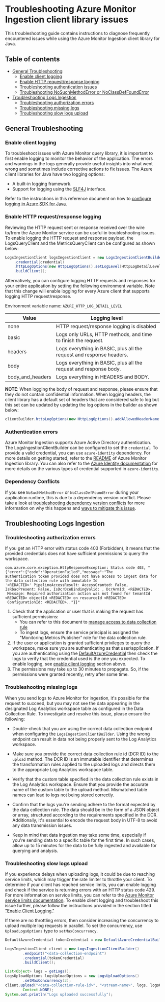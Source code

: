 # Troubleshooting Azure Monitor Ingestion client library issues

This troubleshooting guide contains instructions to diagnose frequently encountered issues while using the Azure
Monitor Ingestion client library for Java.

## Table of contents

* [General Troubleshooting](#general-troubleshooting)
    * [Enable client logging](#enable-client-logging)
    * [Enable HTTP request/response logging](#enable-http-requestresponse-logging)
    * [Troubleshooting authentication issues](#authentication-errors)
    * [Troubleshooting NoSuchMethodError or NoClassDefFoundError](#dependency-conflicts)
* [Troubleshooting Logs Ingestion](#troubleshooting-logs-ingestion)
    * [Troubleshooting authorization errors](#troubleshooting-authorization-errors)
    * [Troubleshooting missing logs](#troubleshooting-missing-logs)
    * [Troubleshooting slow logs upload](#troubleshooting-slow-logs-upload)

## General Troubleshooting

### Enable client logging

To troubleshoot issues with Azure Monitor query library, it is important to first enable logging to monitor the
behavior of the application. The errors and warnings in the logs generally provide
useful insights into what went wrong and sometimes include corrective actions to fix issues.
The Azure client libraries for Java have two logging options:

* A built-in logging framework.
* Support for logging using the [SLF4J](https://www.slf4j.org/) interface.

Refer to the instructions in this reference document on how
to [configure logging in Azure SDK for Java](https://docs.microsoft.com/azure/developer/java/sdk/logging-overview).

### Enable HTTP request/response logging

Reviewing the HTTP request sent or response received over the wire to/from the Azure Monitor service can be useful in
troubleshooting issues. To enable logging the HTTP request and response payload, the LogsQueryClient and the
MetricsQueryClient can be configured as shown below:

```java readme-sample-enablehttplogging
LogsIngestionClient logsIngestionClient = new LogsIngestionClientBuilder()
    .credential(credential)
    .httpLogOptions(new HttpLogOptions().setLogLevel(HttpLogDetailLevel.BODY_AND_HEADERS))
    .buildClient();
```

Alternatively, you can configure logging HTTP requests and responses for your entire application by setting the
following environment variable. Note that this change will enable logging for every Azure client that supports logging
HTTP request/response.

Environment variable name: `AZURE_HTTP_LOG_DETAIL_LEVEL`

| Value            | Logging level                                                        |
|------------------|----------------------------------------------------------------------|
| none             | HTTP request/response logging is disabled                            |
| basic            | Logs only URLs, HTTP methods, and time to finish the request.        |
| headers          | Logs everything in BASIC, plus all the request and response headers. |
| body             | Logs everything in BASIC, plus all the request and response body.    |
| body_and_headers | Logs everything in HEADERS and BODY.                                 |

**NOTE**: When logging the body of request and response, please ensure that they do not contain confidential
information. When logging headers, the client library has a default set of headers that are considered safe to log
but this set can be updated by updating the log options in the builder as shown below:

```java
clientBuilder.httpLogOptions(new HttpLogOptions().addAllowedHeaderName("safe-to-log-header-name"))
```

### Authentication errors

Azure Monitor Ingestion supports Azure Active Directory authentication. The LogsIngestionClientBuilder can be configured
to set the `credential`. To provide a valid credential, you can use
`azure-identity` dependency. For more details on getting started, refer to
the [README](https://github.com/Azure/azure-sdk-for-java/tree/main/sdk/monitor/azure-monitor-ingestion#create-the-client)
of Azure Monitor Ingestion library. You can also refer to
the [Azure Identity documentation](https://docs.microsoft.com/azure/developer/java/sdk/identity)
for more details on the various types of credential supported in `azure-identity`.

### Dependency Conflicts

If you see `NoSuchMethodError` or `NoClassDefFoundError` during your application runtime, this is due to a
dependency version conflict. Please take a look
at [troubleshooting dependency version conflicts](https://docs.microsoft.com/azure/developer/java/sdk/troubleshooting-dependency-version-conflict)
for more information on
why this happens
and [ways to mitigate this issue](https://docs.microsoft.com/azure/developer/java/sdk/troubleshooting-dependency-version-conflict#mitigate-version-mismatch-issues).

## Troubleshooting Logs Ingestion

### Troubleshooting authorization errors

If you get an HTTP error with status code 403 (Forbidden), it means that the provided credentials does not have
sufficient permissions to query the workspace.

```text
com.azure.core.exception.HttpResponseException: Status code 403, "{"error":{"code":"OperationFailed","message":"The 
authentication token provided does not have access to ingest data for the data collection rule with immutable Id 
'<REDACTED>' PipelineAccessResult: AccessGranted: False, IsRbacPresent: False, IsDcrDceBindingValid: , DcrArmId: <REDACTED>,
 Message: Required authorization action was not found for tenantId <REDACTED> objectId <REDACTED> on resourceId <REDACTED>
 ConfigurationId: <REDACTED>.."}}"
```

1. Check that the application or user that is making the request has sufficient permissions:
    * You can refer to this document
      to [manage access to data collection rule](https://learn.microsoft.com/azure/azure-monitor/logs/tutorial-logs-ingestion-portal#assign-permissions-to-the-dcr)
    * To ingest logs, ensure the service principal is assigned the "Monitoring Metrics Publisher" role for the data
      collection rule.
2. If the user or application is granted sufficient privileges to query the workspace, make sure you are
   authenticating as that user/application. If you are authenticating using the
   [DefaultAzureCredential](https://github.com/Azure/azure-sdk-for-java/blob/main/sdk/identity/azure-identity/README.md#authenticating-with-defaultazurecredential)
   then check the logs to verify that the credential used is the one you expected. To enable logging, see [enable
   client logging](#enable-client-logging) section above.
3. The permissions may take up to 30 minutes to propagate. So, if the permissions were granted recently, retry after
   some time.

### Troubleshooting missing logs

When you send logs to Azure Monitor for ingestion, it's possible for the request to succeed, but you may not see the
data appearing in the designated Log Analytics workspace table as configured in the Data Collection Rule. To investigate
and resolve this issue, please ensure the following:

- Double-check that you are using the correct data collection endpoint when configuring
  the `LogsIngestionClientBuilder`.
  Using the wrong endpoint can result in data not being properly sent to the Log Analytics workspace.

- Make sure you provide the correct data collection rule id (DCR ID) to the `upload` method. The DCR ID is an immutable
  identifier that determines the transformation rules applied to the uploaded logs and directs them to the appropriate
  Log Analytics workspace table.

- Verify that the custom table specified in the data collection rule exists in the Log Analytics workspace. Ensure that
  you provide the accurate name of the custom table to the upload method. Mismatched table names can lead to logs not
  being stored correctly.

- Confirm that the logs you're sending adhere to the format expected by the data collection rule. The data should be in
  the form of a JSON object or array, structured according to the requirements specified in the DCR. Additionally, it's
  essential to encode the request body in UTF-8 to avoid any data transmission issues.

- Keep in mind that data ingestion may take some time, especially if you're sending data to a specific table for the
  first time. In such cases, allow up to 15 minutes for the data to be fully ingested and available for querying and
  analysis.

### Troubleshooting slow logs upload

If you experience delays when uploading logs, it could be due to reaching service limits, which may trigger the rate
limiter to throttle your client. To determine if your client has reached service limits, you can enable logging and
check if the service is returning errors with an HTTP status code 429. For more information on service limits, you can
refer to the [Azure Monitor service limits documentation](https://learn.microsoft.com/en-us/azure/azure-monitor/service-limits#logs-ingestion-api).
To enable client logging and troubleshoot this issue further, please follow the instructions provided in the section 
titled ["Enable Client Logging."](#enable-client-logging)

If there are no throttling errors, then consider increasing the concurrency to upload multiple log requests in parallel.
To set the concurrency, use `UploadLogsOptions` type to `setMaxConcurrency`.

```java readme-sample-uploadLogsWithMaxConcurrency
DefaultAzureCredential tokenCredential = new DefaultAzureCredentialBuilder().build();

LogsIngestionClient client = new LogsIngestionClientBuilder()
        .endpoint("<data-collection-endpoint")
        .credential(tokenCredential)
        .buildClient();

List<Object> logs = getLogs();
LogsUploadOptions logsUploadOptions = new LogsUploadOptions()
        .setMaxConcurrency(3);
client.upload("<data-collection-rule-id>", "<stream-name>", logs, logsUploadOptions,
        Context.NONE);
System.out.println("Logs uploaded successfully");
```
